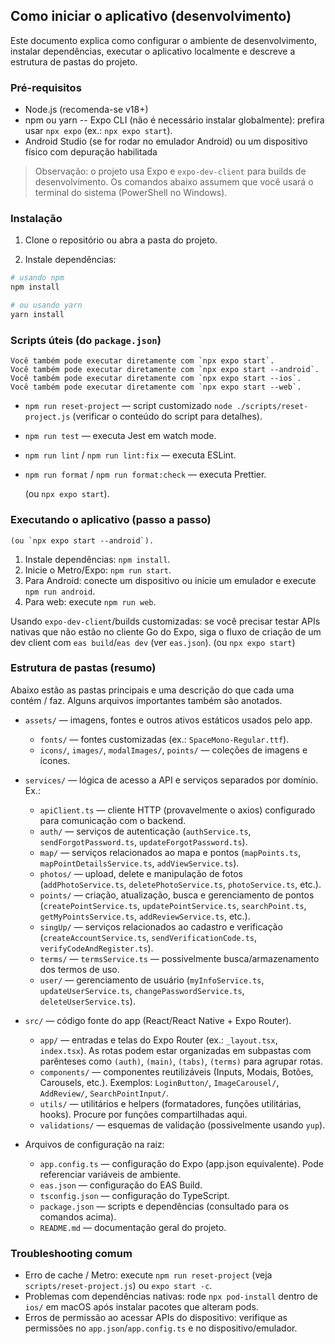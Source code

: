 ## Como iniciar o aplicativo (desenvolvimento)

Este documento explica como configurar o ambiente de desenvolvimento, instalar dependências, executar o aplicativo localmente e descreve a estrutura de pastas do projeto.

### Pré-requisitos

- Node.js (recomenda-se v18+)
- npm ou yarn
  -- Expo CLI (não é necessário instalar globalmente): prefira usar `npx expo` (ex.: `npx expo start`).
- Android Studio (se for rodar no emulador Android) ou um dispositivo físico com depuração habilitada

> Observação: o projeto usa Expo e `expo-dev-client` para builds de desenvolvimento. Os comandos abaixo assumem que você usará o terminal do sistema (PowerShell no Windows).

### Instalação

1. Clone o repositório ou abra a pasta do projeto.

2. Instale dependências:

```powershell
# usando npm
npm install

# ou usando yarn
yarn install
```

### Scripts úteis (do `package.json`)

    Você também pode executar diretamente com `npx expo start`.
    Você também pode executar diretamente com `npx expo start --android`.
    Você também pode executar diretamente com `npx expo start --ios`.
    Você também pode executar diretamente com `npx expo start --web`.

- `npm run reset-project` — script customizado `node ./scripts/reset-project.js` (verificar o conteúdo do script para detalhes).
- `npm run test` — executa Jest em watch mode.
- `npm run lint` / `npm run lint:fix` — executa ESLint.
- `npm run format` / `npm run format:check` — executa Prettier.

  (ou `npx expo start`).

### Executando o aplicativo (passo a passo)

    (ou `npx expo start --android`).

1. Instale dependências: `npm install`.
2. Inicie o Metro/Expo: `npm run start`.
3. Para Android: conecte um dispositivo ou inicie um emulador e execute `npm run android`.
4. Para web: execute `npm run web`.

Usando `expo-dev-client`/builds customizadas: se você precisar testar APIs nativas que não estão no cliente Go do Expo, siga o fluxo de criação de um dev client com `eas build`/`eas dev` (ver `eas.json`).
(ou `npx expo start`)

### Estrutura de pastas (resumo)

Abaixo estão as pastas principais e uma descrição do que cada uma contém / faz. Alguns arquivos importantes também são anotados.

- `assets/` — imagens, fontes e outros ativos estáticos usados pelo app.

  - `fonts/` — fontes customizadas (ex.: `SpaceMono-Regular.ttf`).
  - `icons/`, `images/`, `modalImages/`, `points/` — coleções de imagens e ícones.

- `services/` — lógica de acesso a API e serviços separados por domínio. Ex.:

  - `apiClient.ts` — cliente HTTP (provavelmente o axios) configurado para comunicação com o backend.
  - `auth/` — serviços de autenticação (`authService.ts`, `sendForgotPassword.ts`, `updateForgotPassword.ts`).
  - `map/` — serviços relacionados ao mapa e pontos (`mapPoints.ts`, `mapPointDetailsService.ts`, `addViewService.ts`).
  - `photos/` — upload, delete e manipulação de fotos (`addPhotoService.ts`, `deletePhotoService.ts`, `photoService.ts`, etc.).
  - `points/` — criação, atualização, busca e gerenciamento de pontos (`createPointService.ts`, `updatePointService.ts`, `searchPoint.ts`, `getMyPointsService.ts`, `addReviewService.ts`, etc.).
  - `singUp/` — serviços relacionados ao cadastro e verificação (`createAccountService.ts`, `sendVerificationCode.ts`, `verifyCodeAndRegister.ts`).
  - `terms/` — `termsService.ts` — possivelmente busca/armazenamento dos termos de uso.
  - `user/` — gerenciamento de usuário (`myInfoService.ts`, `updateUserService.ts`, `changePasswordService.ts`, `deleteUserService.ts`).

- `src/` — código fonte do app (React/React Native + Expo Router).

  - `app/` — entradas e telas do Expo Router (ex.: `_layout.tsx`, `index.tsx`). As rotas podem estar organizadas em subpastas com parênteses como `(auth)`, `(main)`, `(tabs)`, `(terms)` para agrupar rotas.
  - `components/` — componentes reutilizáveis (Inputs, Modais, Botões, Carousels, etc.). Exemplos: `LoginButton/`, `ImageCarousel/`, `AddReview/`, `SearchPointInput/`.
  - `utils/` — utilitários e helpers (formatadores, funções utilitárias, hooks). Procure por funções compartilhadas aqui.
  - `validations/` — esquemas de validação (possivelmente usando `yup`).

- Arquivos de configuração na raiz:
  - `app.config.ts` — configuração do Expo (app.json equivalente). Pode referenciar variáveis de ambiente.
  - `eas.json` — configuração do EAS Build.
  - `tsconfig.json` — configuração do TypeScript.
  - `package.json` — scripts e dependências (consultado para os comandos acima).
  - `README.md` — documentação geral do projeto.

### Troubleshooting comum

- Erro de cache / Metro: execute `npm run reset-project` (veja `scripts/reset-project.js`) ou `expo start -c`.
- Problemas com dependências nativas: rode `npx pod-install` dentro de `ios/` em macOS após instalar pacotes que alteram pods.
- Erros de permissão ao acessar APIs do dispositivo: verifique as permissões no `app.json`/`app.config.ts` e no dispositivo/emulador.
